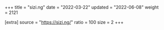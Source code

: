 +++
title = "sizi.ng"
date = "2022-03-22"
updated = "2022-06-08"
weight = 2121

[extra]
source = "https://sizi.ng/"
ratio = 100
size = 2
+++
